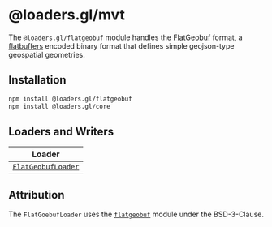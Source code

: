 # @loaders.gl/mvt

The `@loaders.gl/flatgeobuf` module handles the [FlatGeobuf](https://bjornharrtell.github.io/flatgeobuf/) format, a [flatbuffers](http://google.github.io/flatbuffers/) encoded binary format that defines simple geojson-type geospatial geometries.

## Installation

```bash
npm install @loaders.gl/flatgeobuf
npm install @loaders.gl/core
```

## Loaders and Writers

| Loader                                                                        |
| ----------------------------------------------------------------------------- |
| [`FlatGeobufLoader`](modules/flatgeobyf/docs/api-reference/flatbuffer-loader) |

## Attribution

The `FlatGoebufLoader` uses the [`flatgeobuf`](https://github.com/mapbox/vector-tile-js) module under the BSD-3-Clause.
